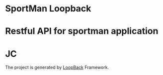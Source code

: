 # SportMan Loopback
# Restful API for sportman application
# JC

The project is generated by [LoopBack](http://loopback.io) Framework. 